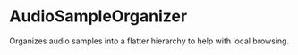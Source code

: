 # AudioSampleOrganizer
Organizes audio samples into a flatter hierarchy to help with local browsing.
